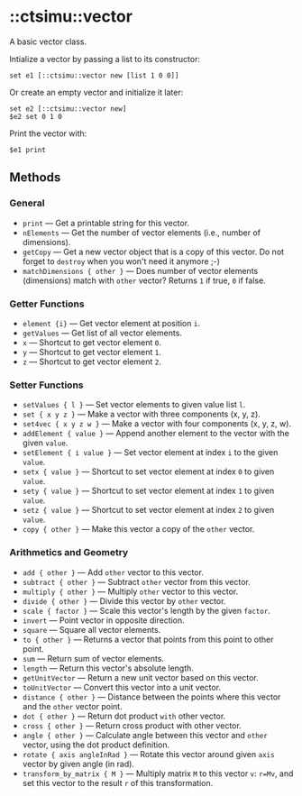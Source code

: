 # ::ctsimu::vector
A basic vector class.

Intialize a vector by passing a list to its constructor:

    set e1 [::ctsimu::vector new [list 1 0 0]]

Or create an empty vector and initialize it later:

    set e2 [::ctsimu::vector new]
    $e2 set 0 1 0

Print the vector with:

    $e1 print

## Methods

### General

* `print` — Get a printable string for this vector.
* `nElements` — Get the number of vector elements (i.e., number of dimensions).
* `getCopy` — Get a new vector object that is a copy of this vector. Do not forget to `destroy` when you won't need it anymore ;-)
* `matchDimensions { other }` — Does number of vector elements (dimensions) match with `other` vector? Returns `1` if true, `0` if false.

### Getter Functions

* `element {i}` — Get vector element at position `i`.
* `getValues` — Get list of all vector elements.
* `x` — Shortcut to get vector element `0`.
* `y` — Shortcut to get vector element `1`.
* `z` — Shortcut to get vector element `2`.

### Setter Functions

* `setValues { l }` — Set vector elements to given value list `l`.
* `set { x y z }` — Make a vector with three components (x, y, z).
* `set4vec { x y z w }` — Make a vector with four components (x, y, z, w).
* `addElement { value }` — Append another element to the vector with the given `value`.
* `setElement { i value }` — Set vector element at index `i` to the given `value`.
* `setx { value }` — Shortcut to set vector element at index `0` to given `value`.
* `sety { value }` — Shortcut to set vector element at index `1` to given `value`.
* `setz { value }` — Shortcut to set vector element at index `2` to given `value`.
* `copy { other }` — Make this vector a copy of the `other` vector.

### Arithmetics and Geometry

* `add { other }` — Add `other` vector to this vector.
* `subtract { other }` — Subtract `other` vector from this vector.
* `multiply { other }` — Multiply `other` vector to this vector.
* `divide { other }` — Divide this vector by `other` vector.
* `scale { factor }` — Scale this vector's length by the given `factor`.
* `invert` — Point vector in opposite direction.
* `square` — Square all vector elements.
* `to { other }` — Returns a vector that points from this point to other point.
* `sum` — Return sum of vector elements.
* `length` — Return this vector's absolute length.
* `getUnitVector` — Return a new unit vector based on this vector.
* `toUnitVector` — Convert this vector into a unit vector.
* `distance { other }` — Distance between the points where this vector and the `other` vector point.
* `dot { other }` — Return dot product `with` other vector.
* `cross { other }` — Return cross product with other vector.
* `angle { other }` — Calculate angle between this vector and `other` vector, using the dot product definition.
* `rotate { axis angleInRad }` — Rotate this vector around given `axis` vector by given angle (in rad).
* `transform_by_matrix { M }` — Multiply matrix `M` to this vector `v`: `r=Mv`, and set this vector to the result `r` of this transformation.